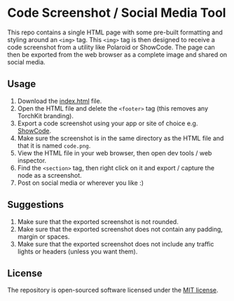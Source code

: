 # Code Screenshot / Social Media Tool

This repo contains a single HTML page with some pre-built formatting and styling around an `<img>` tag. 
This `<img>` tag is then designed to receive a code screenshot from a utility like Polaroid or ShowCode.
The page can then be exported from the web browser as a complete image and shared on social media.

## Usage

1. Download the [index.html](index.html) file.
2. Open the HTML file and delete the `<footer>` tag (this removes any TorchKit branding).
3. Export a code screenshot using your app or site of choice e.g. [ShowCode](https://showcode.app).
4. Make sure the screenshot is in the same directory as the HTML file and that it is named `code.png`.
5. View the HTML file in your web browser, then open dev tools / web inspector.
6. Find the `<section>` tag, then right click on it and export / capture the node as a screenshot.
7. Post on social media or wherever you like :)

## Suggestions

1. Make sure that the exported screenshot is not rounded.
2. Make sure that the exported screenshot does not contain any padding, margin or spaces.
3. Make sure that the exported screenshot does not include any traffic lights or headers (unless you want them).

## License

The repository is open-sourced software licensed under the [MIT license](LICENSE.MD).
